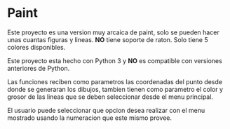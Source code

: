 # Paint

Este proyecto es una version muy arcaica de paint, solo se pueden hacer unas cuantas figuras y lineas. **NO** tiene soporte de raton. Solo tiene 5 colores disponibles.

Este proyecto esta hecho con Python 3 y **NO** es compatible con versiones anteriores de Python.

Las funciones reciben como parametros las coordenadas del punto desde donde se generaran los dibujos, tambien tienen como parametro el color y grosor de las lineas que se deben seleccionar desde el menu principal.

El usuario puede seleccionar que opcion desea realizar con el menu mostrado usando la numeracion que este mismo provee.
